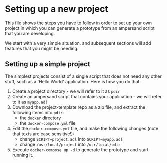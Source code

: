 # Setting up a new project

This file shows the steps you have to follow in order to set up your own project in which you can generate a prototype from an ampersand script that you are developing.

We start with a very simple situation. and subsequent sections will add features that you might be needing.

## Setting up a simple project

The simplest projects consist of a single script that does not need any other stuff, such as a 'Hello World' application. Here is how you do that:

1. Create a project directory - we will refer to it as `pdir`
2. Create an ampersand script that contains your application - we will refer to it as `myapp.adl`
3. Download the project-template repo as a zip file, and extract the following items into `pdir`:
   - the `docker` directory
   - the `docker-compose.yml` file
4. Edit the `docker-compose.yml` file, and make the following changes (note that texts are case sensitive!):
   - change `SCRIPT=project.adl` into `SCRIPT=myapp.adl`
   - change `/usr/local/project` into `/usr/local/pdir`
5. Execute `docker-compose up -d` to generate the prototype and start running it.
